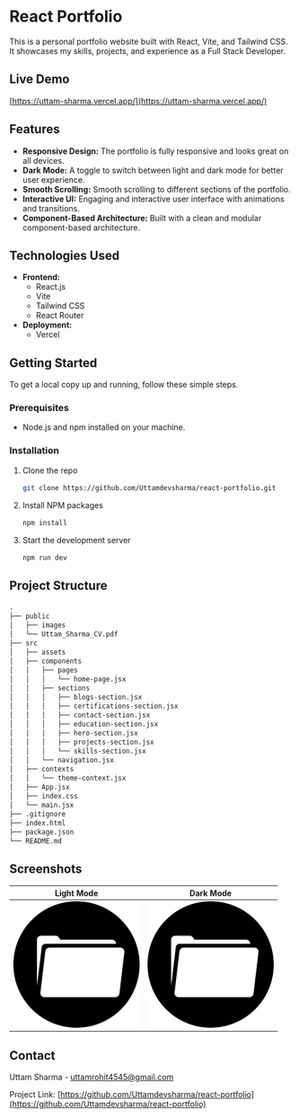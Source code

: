 # React Portfolio

This is a personal portfolio website built with React, Vite, and Tailwind CSS. It showcases my skills, projects, and experience as a Full Stack Developer.

## Live Demo

[https://uttam-sharma.vercel.app/](https://uttam-sharma.vercel.app/)

## Features

*   **Responsive Design:** The portfolio is fully responsive and looks great on all devices.
*   **Dark Mode:** A toggle to switch between light and dark mode for better user experience.
*   **Smooth Scrolling:** Smooth scrolling to different sections of the portfolio.
*   **Interactive UI:** Engaging and interactive user interface with animations and transitions.
*   **Component-Based Architecture:** Built with a clean and modular component-based architecture.

## Technologies Used

*   **Frontend:**
    *   React.js
    *   Vite
    *   Tailwind CSS
    *   React Router
*   **Deployment:**
    *   Vercel

## Getting Started

To get a local copy up and running, follow these simple steps.

### Prerequisites

*   Node.js and npm installed on your machine.

### Installation

1.  Clone the repo
    ```sh
    git clone https://github.com/Uttamdevsharma/react-portfolio.git
    ```
2.  Install NPM packages
    ```sh
    npm install
    ```
3.  Start the development server
    ```sh
    npm run dev
    ```

## Project Structure

```
.
├── public
│   ├── images
│   └── Uttam_Sharma_CV.pdf
├── src
│   ├── assets
│   ├── components
│   │   ├── pages
│   │   │   └── home-page.jsx
│   │   ├── sections
│   │   │   ├── blogs-section.jsx
│   │   │   ├── certifications-section.jsx
│   │   │   ├── contact-section.jsx
│   │   │   ├── education-section.jsx
│   │   │   ├── hero-section.jsx
│   │   │   ├── projects-section.jsx
│   │   │   └── skills-section.jsx
│   │   └── navigation.jsx
│   ├── contexts
│   │   └── theme-context.jsx
│   ├── App.jsx
│   ├── index.css
│   └── main.jsx
├── .gitignore
├── index.html
├── package.json
└── README.md
```

## Screenshots

| Light Mode                                 | Dark Mode                                  |
| ------------------------------------------ | ------------------------------------------ |
| ![Light Mode](public/images/portfolio_icon.png) | ![Dark Mode](public/images/portfolio_icon.png) |

## Contact

Uttam Sharma - [uttamrohit4545@gmail.com](mailto:uttamrohit4545@gmail.com)

Project Link: [https://github.com/Uttamdevsharma/react-portfolio](https://github.com/Uttamdevsharma/react-portfolio)
